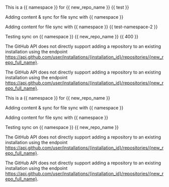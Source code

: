 This is a  {{ namespace }} for {{ new_repo_name }} {{ test }} 

Adding content & sync for file sync with {{ namespace }} 

Adding content for file sync with {{ namespace }} {{ test-namespace-2 }}

Testing sync on {{ namespace }} {{ new_repo_name }}  {{ 400 }}

The GitHub API does not directly support adding a repository to an existing installation using the endpoint https://api.github.com/user/installations/{installation_id}/repositories/{new_repo_full_name}.



The GitHub API does not directly support adding a repository to an existing installation using the endpoint https://api.github.com/user/installations/{installation_id}/repositories/{new_repo_full_name}.


This is a  {{ namespace }} for {{ new_repo_name }}

Adding content & sync for file sync with {{ namespace }} 

Adding content for file sync with {{ namespace }}

Testing sync on {{ namespace }} {{ new_repo_name }}

The GitHub API does not directly support adding a repository to an existing installation using the endpoint https://api.github.com/user/installations/{installation_id}/repositories/{new_repo_full_name}.



The GitHub API does not directly support adding a repository to an existing installation using the endpoint https://api.github.com/user/installations/{installation_id}/repositories/{new_repo_full_name}.

